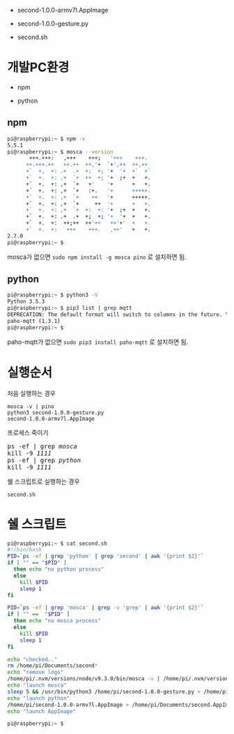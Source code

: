 
* second-1.0.0-armv7l.AppImage

* second-1.0.0-gesture.py

* second.sh

# 개발PC환경

 * npm

 * python


## npm

```bash
pi@raspberrypi:~ $ npm -v
5.5.1
pi@raspberrypi:~ $ mosca --version
       +++.+++:   ,+++    +++;   '+++    +++. 
      ++.+++.++   ++.++  ++,'+  `+',++  ++,++ 
      +`  +,  +: .+  .+  +;  +; '+  '+  +`  +` 
      +`  +.  +: ,+  `+  ++  +; '+  ;+  +   +. 
      +`  +.  +: ,+  `+   +'    '+      +   +. 
      +`  +.  +: ,+  `+   :+.   '+      +++++. 
      +`  +.  +: ,+  `+    ++   '+      +++++. 
      +`  +.  +: ,+  `+     ++  '+      +   +. 
      +`  +.  +: ,+  `+  +:  +: '+  ;+  +   +. 
      +`  +.  +: .+  .+  +;  +; '+  '+  +   +. 
      +`  +.  +:  ++;++  ++'++   ++'+'  +   +. 
      +`  +.  +:   +++    +++.   ,++'   +   +. 
2.7.0
pi@raspberrypi:~ $ 
```

mosca가 없으면 ```sudo npm install -g mosca pino``` 로 설치하면 됨. 

## python

```bash
pi@raspberrypi:~ $ python3 -V
Python 3.5.3
pi@raspberrypi:~ $ pip3 list | grep mqtt
DEPRECATION: The default format will switch to columns in the future. You can use --format=(legacy|columns) (or define a format=(legacy|columns) in your pip.conf under the [list] section) to disable this warning.
paho-mqtt (1.3.1)
pi@raspberrypi:~ $ 
```

paho-mqtt가 없으면 ```sudo pip3 install paho-mqtt``` 로 설치하면 됨.

# 실행순서

처음 실행하는 경우

```
mosca -v | pino
python3 second-1.0.0-gesture.py
second-1.0.0-armv7l.AppImage
```

프로세스 죽이기

<pre>
ps -ef | grep <i>mosca</i>
kill -9 <i>1111</i>
ps -ef | grep <i>python</i>
kill -9 <i>1111</i>
</pre>

쉘 스크립트로 실행하는 경우

```
second.sh
```

# 쉘 스크립트

```bash
pi@raspberrypi:~ $ cat second.sh
#!/bin/bash
PID=`ps -ef | grep 'python' | grep 'second' | awk '{print $2}'`
if [ "" == "$PID" ]
  then echo "no python process"
  else 
    kill $PID
    sleep 1
fi

PID=`ps -ef | grep 'mosca' | grep -v 'grep' | awk '{print $2}'`
if [ "" ==  "$PID" ]
  then echo "no mosca process"
  else
    kill $PID
    sleep 1
fi

echo "checked.."
rm /home/pi/Documents/second*
echo "remove logs"
/home/pi/.nvm/versions/node/v9.3.0/bin/mosca -v | /home/pi/.nvm/versions/node/v9.3.0/bin/pino > /home/pi/Documents/second.out &
echo "launch mosca"
sleep 5 && /usr/bin/python3 /home/pi/second-1.0.0-gesture.py > /home/pi/Documents/second.py.log &
echo "launch python"
/home/pi/second-1.0.0-armv7l.AppImage > /home/pi/Documents/second.AppImage.log &
echo "launch AppImage"

pi@raspberrypi:~ $ 
```

